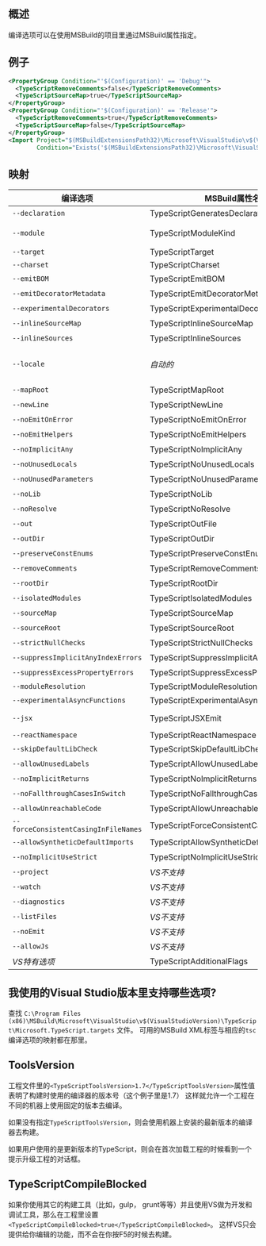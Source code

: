 ## 概述

编译选项可以在使用MSBuild的项目里通过MSBuild属性指定。

## 例子

```XML
<PropertyGroup Condition="'$(Configuration)' == 'Debug'">
  <TypeScriptRemoveComments>false</TypeScriptRemoveComments>
  <TypeScriptSourceMap>true</TypeScriptSourceMap>
</PropertyGroup>
<PropertyGroup Condition="'$(Configuration)' == 'Release'">
  <TypeScriptRemoveComments>true</TypeScriptRemoveComments>
  <TypeScriptSourceMap>false</TypeScriptSourceMap>
</PropertyGroup>
<Import Project="$(MSBuildExtensionsPath32)\Microsoft\VisualStudio\v$(VisualStudioVersion)\TypeScript\Microsoft.TypeScript.targets"
        Condition="Exists('$(MSBuildExtensionsPath32)\Microsoft\VisualStudio\v$(VisualStudioVersion)\TypeScript\Microsoft.TypeScript.targets')" />
```

## 映射

编译选项                                     | MSBuild属性名称                            | 可用值
---------------------------------------------|--------------------------------------------|-----------------
`--declaration`                              | TypeScriptGeneratesDeclarations            | 布尔值
`--module`                                   | TypeScriptModuleKind                       | `AMD`, `CommonJs`, `UMD` 或 `System`
`--target`                                   | TypeScriptTarget                           | `ES3`, `ES5`, or `ES6`
`--charset`                                  | TypeScriptCharset                          |
`--emitBOM`                                  | TypeScriptEmitBOM                          | 布尔值
`--emitDecoratorMetadata`                    | TypeScriptEmitDecoratorMetadata            | 布尔值
`--experimentalDecorators`                   | TypeScriptExperimentalDecorators           | 布尔值
`--inlineSourceMap`                          | TypeScriptInlineSourceMap                  | 布尔值
`--inlineSources`                            | TypeScriptInlineSources                    | 布尔值
`--locale`                                   | *自动的*                                   | 自动设置成PreferredUILang的值
`--mapRoot`                                  | TypeScriptMapRoot                          | 文件路径
`--newLine`                                  | TypeScriptNewLine                          | `CRLF` 或 `LF`
`--noEmitOnError`                            | TypeScriptNoEmitOnError                    | 布尔值
`--noEmitHelpers`                            | TypeScriptNoEmitHelpers                    | 布尔值
`--noImplicitAny`                            | TypeScriptNoImplicitAny                    | 布尔值
`--noUnusedLocals`                           | TypeScriptNoUnusedLocals                   | 布尔值
`--noUnusedParameters`                       | TypeScriptNoUnusedParameters               | 布尔值
`--noLib`                                    | TypeScriptNoLib                            | 布尔值
`--noResolve`                                | TypeScriptNoResolve                        | 布尔值
`--out`                                      | TypeScriptOutFile                          | 文件路径
`--outDir`                                   | TypeScriptOutDir                           | 文件路径
`--preserveConstEnums`                       | TypeScriptPreserveConstEnums               | 布尔值
`--removeComments`                           | TypeScriptRemoveComments                   | 布尔值
`--rootDir`                                  | TypeScriptRootDir                          | 文件路径
`--isolatedModules`                          | TypeScriptIsolatedModules                  | 布尔值
`--sourceMap`                                | TypeScriptSourceMap                        | 文件路径
`--sourceRoot`                               | TypeScriptSourceRoot                       | 文件路径
`--strictNullChecks`                         | TypeScriptStrictNullChecks                 | 布尔值
`--suppressImplicitAnyIndexErrors`           | TypeScriptSuppressImplicitAnyIndexErrors   | 布尔值
`--suppressExcessPropertyErrors`             |  TypeScriptSuppressExcessPropertyErrors    | 布尔值
`--moduleResolution`                         | TypeScriptModuleResolution                 | `Classic` or `Node`
`--experimentalAsyncFunctions`               | TypeScriptExperimentalAsyncFunctions       | 布尔值
`--jsx`                                      | TypeScriptJSXEmit                          | `React` or `Preserve`
`--reactNamespace`                           | TypeScriptReactNamespace                   | string
`--skipDefaultLibCheck`                      | TypeScriptSkipDefaultLibCheck              | 布尔值
`--allowUnusedLabels`                        | TypeScriptAllowUnusedLabels                | 布尔值
`--noImplicitReturns`                        | TypeScriptNoImplicitReturns                | 布尔值
`--noFallthroughCasesInSwitch`               | TypeScriptNoFallthroughCasesInSwitch       | 布尔值
`--allowUnreachableCode`                     | TypeScriptAllowUnreachableCode             | 布尔值
`--forceConsistentCasingInFileNames`         | TypeScriptForceConsistentCasingInFileNames | 布尔值
`--allowSyntheticDefaultImports`             | TypeScriptAllowSyntheticDefaultImports     | 布尔值
`--noImplicitUseStrict`                      | TypeScriptNoImplicitUseStrict              | 布尔值
`--project`                                  | *VS不支持*                                 |
`--watch`                                    | *VS不支持*                                 |
`--diagnostics`                              | *VS不支持*                                 |
`--listFiles`                                | *VS不支持*                                 |
`--noEmit`                                   | *VS不支持*                                 |
`--allowJs`                                  | *VS不支持*                                 |
*VS特有选项*                                 | TypeScriptAdditionalFlags                  | *任意编译选项*


## 我使用的Visual Studio版本里支持哪些选项?

查找 `C:\Program Files (x86)\MSBuild\Microsoft\VisualStudio\v$(VisualStudioVersion)\TypeScript\Microsoft.TypeScript.targets` 文件。
可用的MSBuild XML标签与相应的`tsc`编译选项的映射都在那里。

## ToolsVersion

工程文件里的`<TypeScriptToolsVersion>1.7</TypeScriptToolsVersion>`属性值表明了构建时使用的编译器的版本号（这个例子里是1.7）
这样就允许一个工程在不同的机器上使用固定的版本去编译。

如果没有指定`TypeScriptToolsVersion`，则会使用机器上安装的最新版本的编译器去构建。

如果用户使用的是更新版本的TypeScript，则会在首次加载工程的时候看到一个提示升级工程的对话框。

## TypeScriptCompileBlocked

如果你使用其它的构建工具（比如，gulp， grunt等等）并且使用VS做为开发和调试工具，那么在工程里设置`<TypeScriptCompileBlocked>true</TypeScriptCompileBlocked>`。
这样VS只会提供给你编辑的功能，而不会在你按F5的时候去构建。
